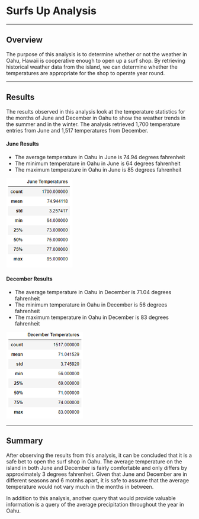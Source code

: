 # Surfs Up Analysis
---
## Overview
The purpose of this analysis is to determine whether or not the weather in Oahu, Hawaii is cooperative enough to open up a surf shop. By retrieving historical weather data from the island, we can determine whether the temperatures are appropriate for the shop to operate year round.

---
## Results
The results observed in this analysis look at the temperature statistics for the months of June and December in Oahu to show the weather trends in the summer and in the winter. The analysis retrieved 1,700 temperature entries from June and 1,517 temperatures from December.

#### June Results
- The average temperature in Oahu in June is 74.94 degrees fahrenheit
- The minimum temperature in Oahu in June is 64 degrees fahrenheit
- The maximum temperature in Oahu in June is 85 degrees fahrenheit

![JuneTemps](https://github.com/AndrewTymkiv/surfs_up/blob/main/Resources/JuneTemps.PNG)

#### December Results
- The average temperature in Oahu in December is 71.04 degrees fahrenheit
- The minimum temperature in Oahu in December is 56 degrees fahrenheit
- The maximum temperature in Oahu in December is 83 degrees fahrenheit

![DecTemps](https://github.com/AndrewTymkiv/surfs_up/blob/main/Resources/DecTemps.PNG)

---
## Summary
After observing the results from this analysis, it can be concluded that it is a safe bet to open the surf shop in Oahu. The average temperature on the island in both June and December is fairly comfortable and only differs by approximately 3 degrees fahrenheit. Given that June and December are in different seasons and 6 motnhs apart, it is safe to assume that the average temperature would not vary much in the months in between.

In addition to this analysis, another query that would provide valuable information is a query of the average precipitation throughout the year in Oahu. 
